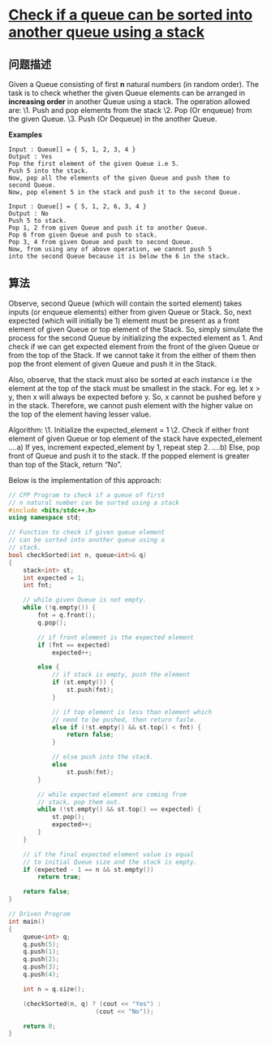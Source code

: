 # [Check if a queue can be sorted into another queue using a stack](https://www.geeksforgeeks.org/check-queue-can-sorted-another-queue-using-stack/)

## 问题描述

Given a Queue consisting of first **n** natural numbers (in random order). The task is to check whether the given Queue elements can be arranged in **increasing order** in another Queue using a stack. The operation allowed are:
\1. Push and pop elements from the stack
\2. Pop (Or enqueue) from the given Queue.
\3. Push (Or Dequeue) in the another Queue. 

 **Examples**  

```
Input : Queue[] = { 5, 1, 2, 3, 4 }
Output : Yes
Pop the first element of the given Queue i.e 5.
Push 5 into the stack.
Now, pop all the elements of the given Queue and push them to
second Queue.
Now, pop element 5 in the stack and push it to the second Queue.
 
Input : Queue[] = { 5, 1, 2, 6, 3, 4 }
Output : No
Push 5 to stack.
Pop 1, 2 from given Queue and push it to another Queue.
Pop 6 from given Queue and push to stack.
Pop 3, 4 from given Queue and push to second Queue.
Now, from using any of above operation, we cannot push 5
into the second Queue because it is below the 6 in the stack.
```



## 算法

Observe, second Queue (which will contain the sorted element) takes inputs (or enqueue elements) either from given Queue or Stack. So, next expected (which will initially be 1) element must be present as a front element of given Queue or top element of the Stack. So, simply simulate the process for the second Queue by initializing the expected element as 1. And check if we can get expected element from the front of the given Queue or from the top of the Stack. If we cannot take it from the either of them then pop the front element of given Queue and push it in the Stack.

Also, observe, that the stack must also be sorted at each instance i.e the element at the top of the stack must be smallest in the stack. For eg. let x > y, then x will always be expected before y. So, x cannot be pushed before y in the stack. Therefore, we cannot push element with the higher value on the top of the element having lesser value.

Algorithm:
\1. Initialize the expected_element = 1
\2. Check if either front element of given Queue or top element of the stack have expected_element
….a) If yes, increment expected_element by 1, repeat step 2.
….b) Else, pop front of Queue and push it to the stack. If the popped element is greater than top of the Stack, return “No”.

Below is the implementation of this approach:

```c++
// CPP Program to check if a queue of first 
// n natural number can be sorted using a stack 
#include <bits/stdc++.h> 
using namespace std; 

// Function to check if given queue element 
// can be sorted into another queue using a 
// stack. 
bool checkSorted(int n, queue<int>& q) 
{ 
	stack<int> st; 
	int expected = 1; 
	int fnt; 

	// while given Queue is not empty. 
	while (!q.empty()) { 
		fnt = q.front(); 
		q.pop(); 

		// if front element is the expected element 
		if (fnt == expected) 
			expected++; 

		else { 
			// if stack is empty, push the element 
			if (st.empty()) { 
				st.push(fnt); 
			} 

			// if top element is less than element which 
			// need to be pushed, then return fasle. 
			else if (!st.empty() && st.top() < fnt) { 
				return false; 
			} 

			// else push into the stack. 
			else
				st.push(fnt); 
		} 

		// while expected element are coming from 
		// stack, pop them out. 
		while (!st.empty() && st.top() == expected) { 
			st.pop(); 
			expected++; 
		} 
	} 

	// if the final expected element value is equal 
	// to initial Queue size and the stack is empty. 
	if (expected - 1 == n && st.empty()) 
		return true; 

	return false; 
} 

// Driven Program 
int main() 
{ 
	queue<int> q; 
	q.push(5); 
	q.push(1); 
	q.push(2); 
	q.push(3); 
	q.push(4); 

	int n = q.size(); 

	(checkSorted(n, q) ? (cout << "Yes") : 
						(cout << "No")); 

	return 0; 
} 

```

